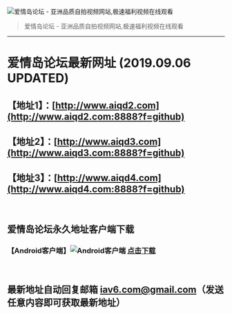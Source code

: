![爱情岛论坛 - 亚洲品质自拍视频网站,极速福利视频在线观看](http://ww1.sinaimg.cn/large/007drMcOgy1g5i6x3ua0xj30eg0393yo.jpg)
> 爱情岛论坛 - 亚洲品质自拍视频网站,极速福利视频在线观看

---

# 爱情岛论坛最新网址 (2019.09.06 UPDATED)
## 【地址1】：[http://www.aiqd2.com](http://www.aiqd2.com:8888?f=github)
## 【地址2】：[http://www.aiqd3.com](http://www.aiqd3.com:8888?f=github)
## 【地址3】：[http://www.aiqd4.com](http://www.aiqd4.com:8888?f=github)

<br>

## 爱情岛论坛永久地址客户端下载 
### 【Android客户端】![Android客户端](https://ww1.sinaimg.cn/large/007drMcOgy1fzljgv278jj300f00ia9t.jpg) [点击下载](https://cdn.k1815.com/app/aqdlt_android_0828.apk)

<br>

## 最新地址自动回复邮箱 [iav6.com@gmail.com](mailto:iav6.com@gmail.com)（发送任意内容即可获取最新地址）
